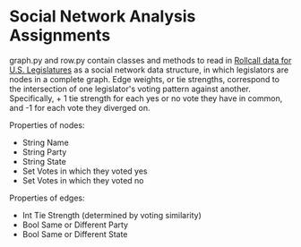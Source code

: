 # Social Network Analysis Assignments

graph.py and row.py contain classes and methods to read in [Rollcall data for U.S. Legislatures](https://github.com/m-clark/Datasets/tree/master/rollcall) as a social network data structure, in which legislators are nodes in a complete graph. Edge weights, or tie strengths, correspond to the intersection of one legislator's voting pattern against another. Specifically, + 1 tie strength for each yes or no vote they have in common, and -1 for each vote they diverged on.

Properties of nodes:
- String Name
- String Party
- String State
- Set<Int> Votes in which they voted yes
- Set<Int> Votes in which they voted no

Properties of edges:
- Int Tie Strength (determined by voting similarity)
- Bool Same or Different Party
- Bool Same or Different State

